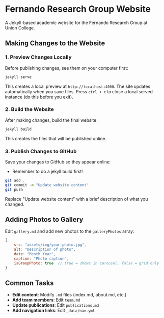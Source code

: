 # Fernando Research Group Website

A Jekyll-based academic website for the Fernando Research Group at Union College.

## Making Changes to the Website

### 1. Preview Changes Locally

Before publishing changes, see them on your computer first:

```bash
jekyll serve
```

This creates a local preview at `http://localhost:4000`. The site updates automatically when you save files.
Press `ctrl + c` to close a local served instance (do this before you exit).


### 2. Build the Website

After making changes, build the final website:

```bash
jekyll build
```

This creates the files that will be published online.

### 3. Publish Changes to GitHub

Save your changes to GitHub so they appear online:

+ Remember to do a jekyll build first!

```bash
git add .
git commit -m "Update website content"
git push
```

Replace "Update website content" with a brief description of what you changed.

## Adding Photos to Gallery

Edit `gallery.md` and add new photos to the `galleryPhotos` array:

```javascript
{
    src: "assets/img/your-photo.jpg",
    alt: "Description of photo",
    date: "Month Year", 
    caption: "Photo caption",
    isGroupPhoto: true  // true = shows in carousel, false = grid only
}
```

## Common Tasks

- **Edit content**: Modify `.md` files (index.md, about.md, etc.)
- **Add team members**: Edit `team.md` 
- **Update publications**: Edit `publications.md`
- **Add navigation links**: Edit `_data/nav.yml`